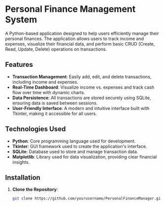 # Personal Finance Management System

A Python-based application designed to help users efficiently manage their personal finances. The application allows users to track income and expenses, visualize their financial data, and perform basic CRUD (Create, Read, Update, Delete) operations on transactions.

## Features

- **Transaction Management**: Easily add, edit, and delete transactions, including income and expenses.
- **Real-Time Dashboard**: Visualize income vs. expenses and track cash flow over time with dynamic charts.
- **Data Persistence**: All transactions are stored securely using SQLite, ensuring data is saved between sessions.
- **User-Friendly Interface**: A modern and intuitive interface built with Tkinter, making it accessible for all users.

## Technologies Used

- **Python**: Core programming language used for development.
- **Tkinter**: GUI framework used to create the application's interface.
- **SQLite**: Database used to store and manage transaction data.
- **Matplotlib**: Library used for data visualization, providing clear financial insights.

## Installation

1. **Clone the Repository**:
   ```bash
   git clone https://github.com/yourusername/PersonalFinanceManager.git
